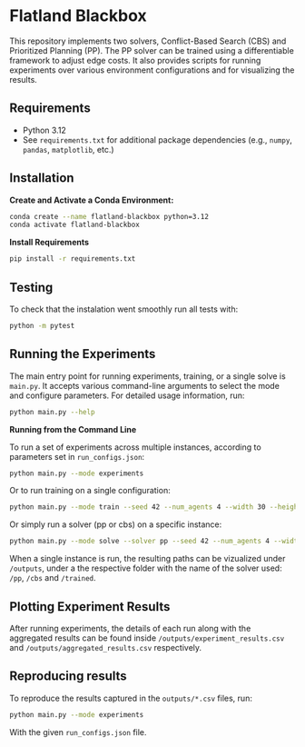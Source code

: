# Flatland Blackbox

This repository implements two solvers, Conflict-Based Search (CBS) and Prioritized Planning (PP). The PP solver can be trained using a differentiable framework to adjust edge costs. It also provides scripts for running experiments over various environment configurations and for visualizing the results.

## Requirements

- Python 3.12
- See `requirements.txt` for additional package dependencies (e.g., `numpy`, `pandas`, `matplotlib`, etc.)

## Installation


**Create and Activate a Conda Environment:**

```bash
conda create --name flatland-blackbox python=3.12
conda activate flatland-blackbox
```

**Install Requirements**

```bash
pip install -r requirements.txt
```

## Testing

To check that the instalation went smoothly run all tests with:

```bash
python -m pytest
```

## Running the Experiments

The main entry point for running experiments, training, or a single solve is `main.py`. It accepts various command-line arguments to select the mode and configure parameters. For detailed usage information, run:

```bash
python main.py --help
```

**Running from the Command Line**

To run a set of experiments across multiple instances, according to parameters set in `run_configs.json`: 

```bash
python main.py --mode experiments
```

Or to run training on a single configuration:

```bash
python main.py --mode train --seed 42 --num_agents 4 --width 30 --height 30 --iters 300 --lr 0.01 --lam 3.0
```

Or simply run a solver (pp or cbs) on a specific instance:

```bash
python main.py --mode solve --solver pp --seed 42 --num_agents 4 --width 30 --height 30
```

When a single instance is run, the resulting paths can be vizualized under `/outputs`, under a the respective folder with the name of the solver used: `/pp`, `/cbs` and `/trained`.

## Plotting Experiment Results

After running experiments, the details of each run along with the aggregated results can be found inside `/outputs/experiment_results.csv` and `/outputs/aggregated_results.csv` respectively.

## Reproducing results

To reproduce the results captured in the `outputs/*.csv` files, run:

```bash
python main.py --mode experiments
```

With the given `run_configs.json` file.
